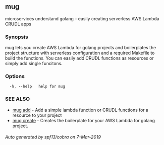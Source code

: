 ## mug

microservices understand golang - easily creating serverless AWS Lambda CRUDL apps

### Synopsis


mug lets you create AWS Lambda for golang projects and boilerplates
the project structure with serverless configuration and a required Makefile
to build the functions. You can easily add CRUDL functions as resources or simply
add single funcitons.

### Options

```
  -h, --help   help for mug
```

### SEE ALSO

* [mug add](mug_add.md)	 - Add a simple lambda function or CRUDL functions for a resource to your project
* [mug create](mug_create.md)	 - Creates the boilerplate for your AWS Lambda for golang project.

###### Auto generated by spf13/cobra on 7-Mar-2019
